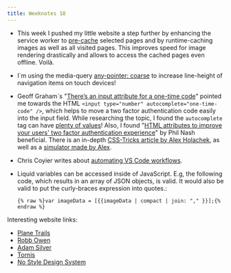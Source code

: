 ```yaml
---
title: Weeknotes 18
---
```

- This week I pushed my little website a step further by enhancing the service worker to [pre-cache](/2020-05-01-google-webfonts-helper) selected pages and by runtime-caching images as well as all visited pages.
	This improves speed for image rendering drastically and allows to access the cached pages even offline. Voilà.
- I´m using the media-query [any-pointer: coarse](https://medium.com/@ferie/detect-a-touch-device-with-only-css-9f8e30fa1134) to increase line-height of navigation items on touch devices!
- Geoff Graham´s "[There’s an input attribute for a one-time code](https://geoffgraham.me/theres-an-input-attribute-for-a-one-time-code/)" pointed me towards the HTML <code>&lt;input type="number" autocomplete="one-time-code" /></code>, which helps to move a two factor authentication code easily into the input field. While researching the topic, I found the <code>autocomplete</code> tag can have [plenty of values](https://developer.mozilla.org/en-US/docs/Web/HTML/Attributes/autocomplete)! Also, I found "[HTML attributes to improve your users' two factor authentication experience](https://www.twilio.com/blog/html-attributes-two-factor-authentication-autocomplete)" by Phil Nash beneficial. There is an in-depth [CSS-Tricks article by Alex Holachek](https://css-tricks.com/better-form-inputs-for-better-mobile-user-experiences/), as well as a  [simulator made by Alex](https://better-mobile-inputs.netlify.app). 
- Chris Coyier writes about [automating VS Code workflows](https://css-tricks.com/some-little-improvements-to-my-vs-code-workflow-workspaces-icons-tasks/).
- Liquid variables can be accessed inside of JavaScript. E.g, the following code, which results in an array of JSON objects, is valid. It would also be valid to put the curly-braces expression into quotes.: 

	~~~
	{% raw %}var imageData = [{{imageData | compact | join: "," }}];{% endraw %}
	~~~

Interesting website links:

- [Plane Trails](https://codepen.io/chrisgannon/full/VwwRGQG)
- [Robb Owen](https://robbowen.digital)
- [Adam Silver](https://adamsilver.io)
- [Tornis](https://tornis.robbowen.digital)
- [No Style Design System](https://nostyle.herokuapp.com)

